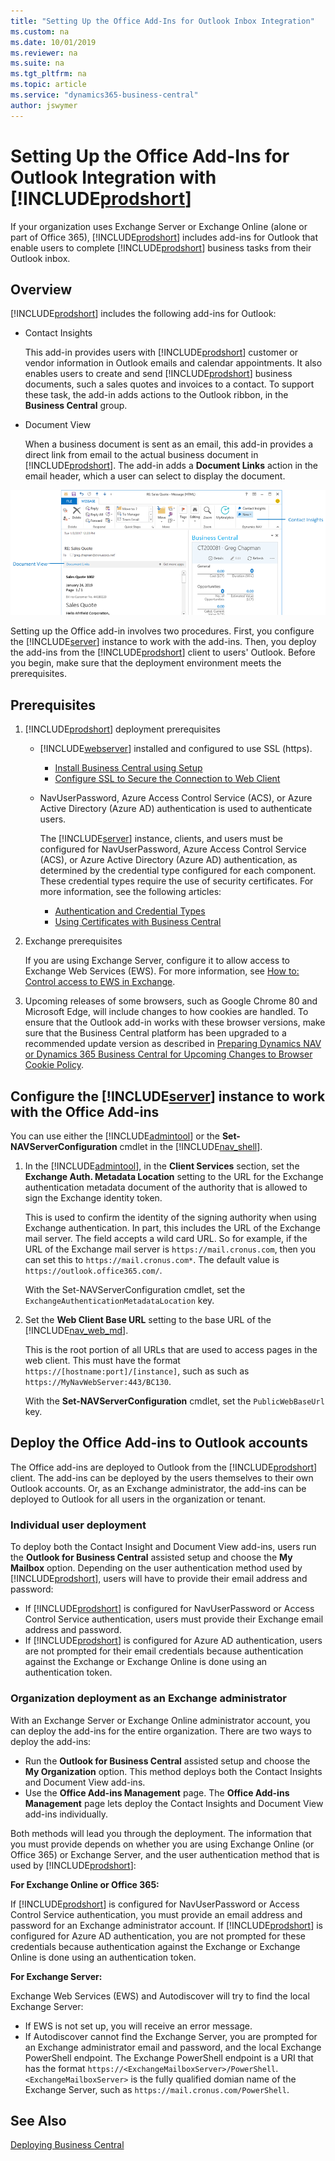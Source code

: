 ```yaml
---
title: "Setting Up the Office Add-Ins for Outlook Inbox Integration"
ms.custom: na
ms.date: 10/01/2019
ms.reviewer: na
ms.suite: na
ms.tgt_pltfrm: na
ms.topic: article
ms.service: "dynamics365-business-central"
author: jswymer
---
```

# Setting Up the Office Add-Ins for Outlook Integration with [!INCLUDE[prodshort](../developer/includes/prodshort.md)]

If your organization uses Exchange Server or Exchange Online (alone or part of Office 365), [!INCLUDE[prodshort](../developer/includes/prodshort.md)] includes add-ins for Outlook that enable users to complete [!INCLUDE[prodshort](../developer/includes/prodshort.md)] business tasks from their Outlook inbox. 

## Overview

[!INCLUDE[prodshort](../developer/includes/prodshort.md)] includes the following add-ins for Outlook:

-	Contact Insights

	This add-in provides users with [!INCLUDE[prodshort](../developer/includes/prodshort.md)] customer or vendor information in Outlook emails and calendar appointments. It also enables users to create and send [!INCLUDE[prodshort](../developer/includes/prodshort.md)] business documents, such a sales quotes and invoices to a contact. To support these task, the add-in adds actions to the Outlook ribbon, in the **Business Central** group. 

-	Document View

	When a business document is sent as an email, this add-in provides a direct link from email to the actual business document in [!INCLUDE[prodshort](../developer/includes/prodshort.md)]. The add-in adds a **Document Links** action in the email header, which a user can select to display the document.  

![Office Add-ins for Outlook](../media/OutlookAddinsCallouts.png "Office Add-ins for Outlook")
 
 Setting up the Office add-in involves two procedures. First, you configure the [!INCLUDE[server](../developer/includes/server.md)] instance to work with the add-ins. Then, you deploy the add-ins from the [!INCLUDE[prodshort](../developer/includes/prodshort.md)] client to users' Outlook. Before you begin, make sure that the deployment environment meets the prerequisites.
 
## Prerequisites
1.	[!INCLUDE[prodshort](../developer/includes/prodshort.md)] deployment prerequisites

	-	[!INCLUDE[webserver](../developer/includes/webserver.md)] installed and configured to use SSL (https).
	
		-    [Install Business Central using Setup](../deployment/install-using-setup.md)  	
		-    [Configure SSL to Secure the Connection to Web Client](../deployment/configure-ssl-web-client-connection.md)

	-	NavUserPassword, Azure Access Control Service (ACS), or Azure Active Directory (Azure AD) authentication is used to authenticate users. 

		The [!INCLUDE[server](../developer/includes/server.md)] instance, clients, and users must be configured for NavUserPassword, Azure Access Control Service (ACS), or Azure Active Directory (Azure AD) authentication, as determined by the credential type configured for each component.  These credential types require the use of security certificates. For more information, see the following articles:
	
		-    [Authentication and Credential Types](users-credential-types.md)  
		-    [Using Certificates with Business Central](../deployment/implement-security-certificates-production-environment.md)
2.	Exchange prerequisites
	
	If you are using Exchange Server, configure it to allow access to Exchange Web Services (EWS). For more information, see [How to: Control access to EWS in Exchange](https://msdn.microsoft.com/library/office/dn467892(v=exchg.150).aspx). 

3. Upcoming releases of some browsers, such as Google Chrome 80 and Microsoft Edge, will include changes to how cookies are handled. To ensure that the Outlook add-in works with these browser versions, make sure that the Business Central platform has been upgraded to a recommended update version as described in [Preparing Dynamics NAV or Dynamics 365 Business Central for Upcoming Changes to Browser Cookie Policy](../administration/prepare-for-cookie-samesite-policy.md).


## Configure the [!INCLUDE[server](../developer/includes/server.md)] instance to work with the Office Add-ins

You can use either the [!INCLUDE[admintool](../developer/includes/admintool.md)] or the **Set-NAVServerConfiguration** cmdlet in the [!INCLUDE[nav_shell](../developer/includes/nav_shell_md.md)].

1.	In the [!INCLUDE[admintool](../developer/includes/admintool.md)], in the **Client Services** section, set the **Exchange Auth. Metadata Location** setting to the URL for the Exchange authentication metadata document of the authority that is allowed to sign the Exchange identity token.

	This is used to confirm the identity of the signing authority when using Exchange authentication. In part, this includes the URL of the Exchange mail server. The field accepts a wild card URL. So for example, if the URL of the Exchange mail server is ```https://mail.cronus.com```, then you can set this to ```https://mail.cronus.com*```. The default value is ```https://outlook.office365.com/```.
	
	 With the Set-NAVServerConfiguration cmdlet, set the ```ExchangeAuthenticationMetadataLocation``` key.
2.	Set the **Web Client Base URL** setting to the base URL of the [!INCLUDE[nav_web_md](../developer/includes/nav_web_md.md)].

	This is the root portion of all URLs that are used to access pages in the web client. This must have the format `https://[hostname:port]/[instance]`, such as such as `https://MyNavWebServer:443/BC130`.

	With the **Set-NAVServerConfiguration** cmdlet, set the ```PublicWebBaseUrl``` key.

## Deploy the Office Add-ins to Outlook accounts 
The Office add-ins are deployed to Outlook from the [!INCLUDE[prodshort](../developer/includes/prodshort.md)] client. The add-ins can be deployed by the users themselves to their own Outlook accounts. Or, as an Exchange administrator, the add-ins can be deployed to Outlook for all users in the organization or tenant.

### Individual user deployment

To deploy both the Contact Insight and Document View add-ins, users run the **Outlook for Business Central** assisted setup and choose the **My Mailbox** option. Depending on the user authentication method used by [!INCLUDE[prodshort](../developer/includes/prodshort.md)], users will have to provide their email address and password:
 
-	If [!INCLUDE[prodshort](../developer/includes/prodshort.md)] is configured for NavUserPassword or Access Control Service authentication, users must provide their Exchange email address and password.
-	If [!INCLUDE[prodshort](../developer/includes/prodshort.md)] is configured for Azure AD authentication, users are not prompted for their email credentials because authentication against the Exchange or Exchange Online is done using an authentication token.

### Organization deployment as an Exchange administrator

With an Exchange Server or Exchange Online administrator account, you can deploy the add-ins for the entire organization. There are two ways to deploy the add-ins:

-	Run the **Outlook for Business Central** assisted setup and choose the **My Organization** option. This method deploys both the Contact Insights and Document View add-ins.
-	Use the **Office Add-ins Management** page. The **Office Add-ins Management** page lets deploy  the Contact Insights and Document View add-ins individually.

Both methods will lead you through the deployment. The information that you must provide depends on whether you are using Exchange Online (or Office 365) or Exchange Server, and the user authentication method that is used by [!INCLUDE[prodshort](../developer/includes/prodshort.md)]:

**For Exchange Online or Office 365:**

If [!INCLUDE[prodshort](../developer/includes/prodshort.md)] is configured for NavUserPassword or Access Control Service authentication, you must provide an email address and password for an Exchange administrator account. If [!INCLUDE[prodshort](../developer/includes/prodshort.md)] is configured for Azure AD authentication, you are not prompted for these credentials because authentication against the Exchange or Exchange Online is done using an authentication token.


**For Exchange Server:**

Exchange Web Services (EWS) and Autodiscover will try to find the local Exchange Server:
-	If EWS is not set up, you will receive an error message.
-	If Autodiscover cannot find the Exchange Server, you are prompted for an Exchange administrator email and password, and the local Exchange PowerShell endpoint. The Exchange PowerShell endpoint is a URI that has the format ```https://<ExchangeMailboxServer>/PowerShell```.  ```<ExchangeMailboxServer>``` is the fully qualified domian name of the Exchange Server, such as ```https://mail.cronus.com/PowerShell```. 

  
## See Also  
[Deploying Business Central](../deployment/deployment.md)